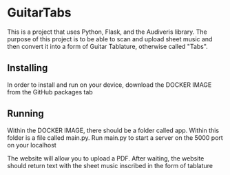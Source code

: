# GuitarTabs
<p>This is a project that uses Python, Flask, and the Audiveris library. The purpose of this project is to be able to scan and upload sheet music and then convert it into a form of Guitar Tablature, otherwise called "Tabs".</p>

<h2>Installing</h2>
<p>In order to install and run on your device, download the DOCKER IMAGE from the GitHub packages tab</p>

<h2>Running</h2>
<p>Within the DOCKER IMAGE, there should be a folder called app. Within this folder is a file called main.py. Run main.py to start a server on the 5000 port on your localhost</p>
<p>The website will allow you to upload a PDF. After waiting, the website should return text with the sheet music inscribed in the form of tablature</p>
